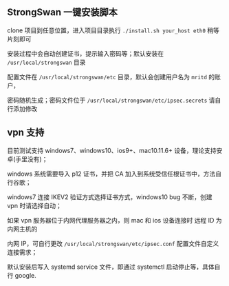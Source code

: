 ## StrongSwan 一键安装脚本

clone 项目到任意位置，进入项目目录执行 `./install.sh your_host eth0` 稍等片刻即可

安装过程中会自动创建证书，提示输入密码等；默认安装在 `/usr/local/strongswan` 目录

配置文件在 `/usr/local/strongswan/etc` 目录，默认会创建用户名为 `mritd` 的账户，

密码随机生成；密码文件位于 `/usr/local/strongswan/etc/ipsec.secrets` 请自行添加修改


## vpn 支持

目前测试支持 windows7、windows10、ios9+、mac10.11.6+ 设备，理论支持安卓(手里没有)；

windows 系统需要导入 p12 证书，并把 CA 加入到系统受信任根证书中，方法自行谷歌；

windows7 连接 IKEV2 验证方式选择证书方式，windows10 bug 不断，创建 vpn 时请选择自动；

如果 vpn 服务器位于内网代理服务器之内，则 mac 和 ios 设备连接时 远程 ID 为内网主机的

内网 IP，可自行更改 `/usr/local/strongswan/etc/ipsec.conf` 配置文件自定义连接需求；

默认安装后写入 systemd service 文件，即通过 systemctl 启动停止等，具体自行 google.


